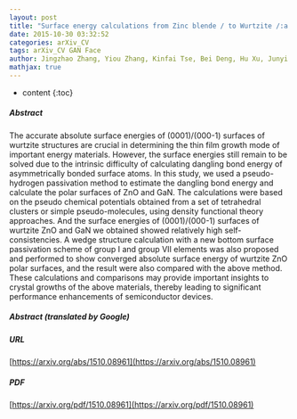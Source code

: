 ```yaml
---
layout: post
title: "Surface energy calculations from Zinc blende / to Wurtzite /:a study of ZnO and GaN"
date: 2015-10-30 03:32:52
categories: arXiv_CV
tags: arXiv_CV GAN Face
author: Jingzhao Zhang, Yiou Zhang, Kinfai Tse, Bei Deng, Hu Xu, Junyi Zhu
mathjax: true
---
```


* content
{:toc}

##### Abstract
The accurate absolute surface energies of (0001)/(000-1) surfaces of wurtzite structures are crucial in determining the thin film growth mode of important energy materials. However, the surface energies still remain to be solved due to the intrinsic difficulty of calculating dangling bond energy of asymmetrically bonded surface atoms. In this study, we used a pseudo-hydrogen passivation method to estimate the dangling bond energy and calculate the polar surfaces of ZnO and GaN. The calculations were based on the pseudo chemical potentials obtained from a set of tetrahedral clusters or simple pseudo-molecules, using density functional theory approaches. And the surface energies of (0001)/(000-1) surfaces of wurtzite ZnO and GaN we obtained showed relatively high self-consistencies. A wedge structure calculation with a new bottom surface passivation scheme of group I and group VII elements was also proposed and performed to show converged absolute surface energy of wurtzite ZnO polar surfaces, and the result were also compared with the above method. These calculations and comparisons may provide important insights to crystal growths of the above materials, thereby leading to significant performance enhancements of semiconductor devices.

##### Abstract (translated by Google)


##### URL
[https://arxiv.org/abs/1510.08961](https://arxiv.org/abs/1510.08961)

##### PDF
[https://arxiv.org/pdf/1510.08961](https://arxiv.org/pdf/1510.08961)

